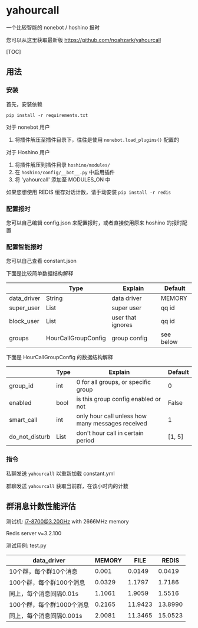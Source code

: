 # yahourcall

一个比较智能的 nonebot / hoshino 报时

您可以从这里获取最新版 https://github.com/noahzark/yahourcall

[TOC]

## 用法

### 安装

首先，安装依赖

`pip install -r requirements.txt`

对于 nonebot 用户

1. 将插件解压至插件目录下，往往是使用 `nonebot.load_plugins()` 配置的

对于 Hoshino 用户

1. 将插件解压到插件目录 `hoshino/modules/`
2. 在 `hoshino/config/__bot__.py` 中启用插件
3. 将 'yahourcall' 添加至 MODULES_ON 中

如果您想使用 REDIS 缓存对话计数，请手动安装 `pip install -r redis`

### 配置报时

您可以自己编辑 config.json 来配置报时，或者直接使用原来 hoshino 的报时配置

### 配置智能报时

您可以自己查看 constant.json

下面是比较简单数据结构解释

|             | Type                | Explain           | Default   |
| ----------- | ------------------- | ----------------- | --------- |
| data_driver | String              | data driver       | MEMORY    |
| super_user  | List<int>           | super user        | qq id     |
| block_user  | List<int>           | user that ignores | qq id     |
| groups      | HourCallGroupConfig | group config      | see below |

下面是 HourCallGroupConfig 的数据结构解释

|                | Type      | Explain                                          | Default |
| -------------- | --------- | ------------------------------------------------ | ------- |
| group_id       | int       | 0 for all groups, or specific group              | 0       |
| enabled        | bool      | is this group config enabled or not              | False   |
| smart_call     | int       | only hour call unless how many messages received | 1       |
| do_not_disturb | List<int> | don't hour call in certain period                | [1, 5]  |

### 指令

私聊发送 `yahourcall` 以重新加载 constant.yml

群聊发送 `yahourcall` 获取当前群，在该小时内的计数

## 群消息计数性能评估

测试机: i7-8700@3.20GHz with 2666MHz memory

Redis server v=3.2.100

测试用例: test.py

| data_driver               | MEMORY | FILE    | REDIS   |
| ------------------------- | ------ | ------- | ------- |
| 10个群，每个群10个消息    | 0.001  | 0.0149  | 0.0419  |
| 100个群，每个群100个消息  | 0.0329 | 1.1797  | 1.7186  |
| 同上，每个消息间隔0.01s   | 1.1061 | 1.9059  | 1.5516  |
| 100个群，每个群1000个消息 | 0.2165 | 11.9423 | 13.8990 |
| 同上，每个消息间隔0.001s  | 2.0081 | 11.3465 | 15.0523 |

